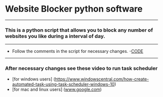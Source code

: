 # Website Blocker python software
---------------------

### This is a python script that allows you to block any number of websites you like during a interval of day.

------------
* Follow the comments in the script for necessary changes. 
-[CODE](https://github.com/WEBBLOCKER/main.py)
-------------

### After necessary changes see these video to run task scheduler
* [for windows users] (https://www.windowscentral.com/how-create-automated-task-using-task-scheduler-windows-10)
* [for mac and linux users] (www.google.com)